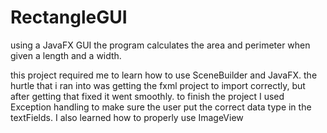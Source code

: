 # RectangleGUI
using a JavaFX GUI the program calculates the area and perimeter when given a length and a width.

  this project required me to learn how to use SceneBuilder and JavaFX. the hurtle that i ran into was getting the fxml project to import correctly, but after getting that fixed it went smoothly. to finish the project I used Exception handling to make sure the user put the correct data type in the textFields. I also learned how to properly use ImageView

